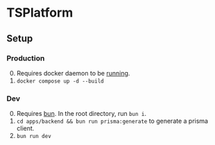 # TSPlatform


## Setup

### Production
0. Requires docker daemon to be [running](https://docs.docker.com/engine/daemon/start/).
1. `docker compose up -d --build`

### Dev
0. Requires [bun](https://bun.sh/). In the root directory, run `bun i`.
1. `cd apps/backend && bun run prisma:generate` to generate a prisma client.
2. `bun run dev`


